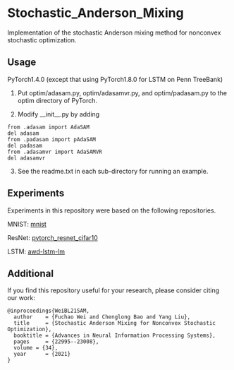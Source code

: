 # Stochastic_Anderson_Mixing
Implementation of the stochastic Anderson mixing method for nonconvex stochastic optimization.

## Usage

PyTorch1.4.0 (except that using PyTorch1.8.0 for LSTM on Penn TreeBank)

1. Put optim/adasam.py, optim/adasamvr.py, and optim/padasam.py to the optim directory of PyTorch.

2. Modify \_\_init\_\_.py by adding

```
from .adasam import AdaSAM
del adasam
from .padasam import pAdaSAM
del padasam
from .adasamvr import AdaSAMVR
del adasamvr
```

3. See the readme.txt in each sub-directory for running an example.

## Experiments

Experiments in this repository were based on the following repositories.

MNIST: [mnist](https://github.com/pytorch/examples/blob/master/mnist)

ResNet: [pytorch_resnet_cifar10](https://github.com/akamaster/pytorch_resnet_cifar10)

LSTM: [awd-lstm-lm](https://github.com/salesforce/awd-lstm-lm)

## Additional

If you find this repository useful for your research, please consider citing our work:

```
@inproceedings{WeiBL21SAM,
  author    = {Fuchao Wei and Chenglong Bao and Yang Liu}, 
  title     = {Stochastic Anderson Mixing for Nonconvex Stochastic Optimization},
  booktitle = {Advances in Neural Information Processing Systems},
  pages     = {22995--23008},
  volume = {34},
  year      = {2021}
}
```
